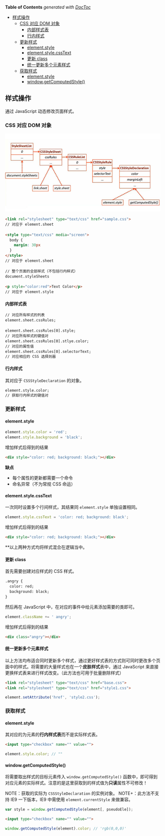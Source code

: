 <!-- START doctoc generated TOC please keep comment here to allow auto update -->
<!-- DON'T EDIT THIS SECTION, INSTEAD RE-RUN doctoc TO UPDATE -->
**Table of Contents**  *generated with [DocToc](https://github.com/thlorenz/doctoc)*

- [样式操作](#%E6%A0%B7%E5%BC%8F%E6%93%8D%E4%BD%9C)
  - [CSS 对应 DOM 对象](#css-%E5%AF%B9%E5%BA%94-dom-%E5%AF%B9%E8%B1%A1)
    - [内部样式表](#%E5%86%85%E9%83%A8%E6%A0%B7%E5%BC%8F%E8%A1%A8)
    - [行内样式](#%E8%A1%8C%E5%86%85%E6%A0%B7%E5%BC%8F)
  - [更新样式](#%E6%9B%B4%E6%96%B0%E6%A0%B7%E5%BC%8F)
    - [element.style](#elementstyle)
    - [element.style.cssText](#elementstylecsstext)
    - [更新 class](#%E6%9B%B4%E6%96%B0-class)
    - [统一更新多个元素样式](#%E7%BB%9F%E4%B8%80%E6%9B%B4%E6%96%B0%E5%A4%9A%E4%B8%AA%E5%85%83%E7%B4%A0%E6%A0%B7%E5%BC%8F)
  - [获取样式](#%E8%8E%B7%E5%8F%96%E6%A0%B7%E5%BC%8F)
    - [element.style](#elementstyle-1)
    - [window.getComputedStyle()](#windowgetcomputedstyle)

<!-- END doctoc generated TOC please keep comment here to allow auto update -->

## 样式操作

通过 JavaScript 动态修改页面样式。

### CSS 对应 DOM 对象

![](../img/C/css-dom-overview.jpg)

```html
<link rel="stylesheet" type="text/css" href="sample.css">
// 对应于 element.sheet

<style type="text/css" media="screen">
  body {
    margin: 30px
  }
</style>
// 对应于 element.sheet

// 整个页面的全部样式（不包括行内样式）
document.styleSheets

<p style="color:red">Text Color</p>
// 对应于 element.style
```

#### 内部样式表

```html
// 对应所有样式的列表
element.sheet.cssRules;

element.sheet.cssRules[0].style;
// 对应所有样式的键值对
element.sheet.cssRules[0].stlye.color;
// 对应的属性值
element.sheet.cssRules[0].selectorText;
// 对应相应的 CSS 选择则器
```

#### 行内样式

其对应于 `CSSStyleDeclaration` 的对象。

```html
element.style.color;
// 获取行内样式的键值对

```

### 更新样式

#### element.style

```javascript
element.style.color = 'red';
element.style.background = 'black';
```

增加样式后得到的结果

```html
<div style="color: red; background: black;"></div>
```

**缺点**

- 每个属性的更新都需要一个命令
- 命名异常（不为常规 CSS 命运）

#### element.style.cssText

一次同时设置多个行间样式，其结果同 `element.style` 单独设置相同。

```javascript
element.style.cssText = 'color: red; background: black';
```

增加样式后得到的结果

```html
<div style="color: red; background: black;"></div>
```

**以上两种方式均将样式混合在逻辑当中。

#### 更新 class

首先需要创建对应样式的 CSS 样式。

```html
.angry {
  color: red;
  background: black;
}
```

然后再在 JavaScript 中，在对应的事件中给元素添加需要的类即可。

```javascript
element.className += ' angry';
```


增加样式后得到的结果

```html
<div class="angry"></div>
```

#### 统一更新多个元素样式

以上方法均布适合同时更新多个样式，通过更好样式表的方式则可同时更改多个页面中的样式。将需要的大量样式也在一个**皮肤样式**表中，通过 JavaScript 来直接更换样式表来进行样式改变。（此方法也可用于批量删除样式）

```html
<link rel="stylesheet" type="text/css" href="base.css">
<link rel="stylesheet" type="text/css" href="style1.css">
```

```javascript
element.setAttribute('href', 'style2.css');
```

### 获取样式

#### element.style

其对应的为元素的**行内样式表**而不是实际样式表。

```html
<input type="checkbox" name="" value="">
```

```javascript
element.style.color; // ""
```

#### window.getComputedStyle()

将需要取出样式的目标元素传入 `window.getComputedStyle()` 函数中，即可得到对应元素的实际样式。注意的是这里获取到的样式值为**只读**属性不可修改！

NOTE：获取的实际为 `CSSStyleDeclaration` 的实例对象。
NOTE+：此方法不支持 IE9 一下版本，IE9 中需使用 `element.currentStyle` 来做兼容。

```javascript
var style = window.getComputedStyle(element[, pseudoEle]);
```

```html
<input type="checkbox" name="" value="">
```

```javascript
window.getComputedStyle(element).color; // 'rgb(0,0,0)'
```